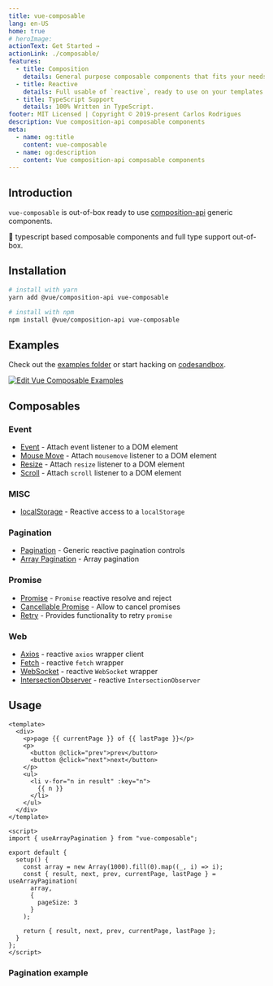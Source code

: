 ```yaml
---
title: vue-composable
lang: en-US
home: true
# heroImage:
actionText: Get Started →
actionLink: ./composable/
features:
  - title: Composition
    details: General purpose composable components that fits your needs.
  - title: Reactive
    details: Full usable of `reactive`, ready to use on your templates.
  - title: TypeScript Support
    details: 100% Written in TypeScript.
footer: MIT Licensed | Copyright © 2019-present Carlos Rodrigues
description: Vue composition-api composable components
meta:
  - name: og:title
    content: vue-composable
  - name: og:description
    content: Vue composition-api composable components
---
```


## Introduction

`vue-composable` is out-of-box ready to use [composition-api](https://github.com/vuejs/composition-api) generic components.

:100: typescript based composable components and full type support out-of-box.

## Installation

```bash
# install with yarn
yarn add @vue/composition-api vue-composable

# install with npm
npm install @vue/composition-api vue-composable
```

## Examples

Check out the [examples folder](examples) or start hacking on [codesandbox](https://codesandbox.io/s/vue-composable-examples-yuusf).

[![Edit Vue Composable Examples](https://codesandbox.io/static/img/play-codesandbox.svg)](https://codesandbox.io/s/vue-template-yuusf?fontsize=14)

## Composables

### Event

- [Event](composable/event/event) - Attach event listener to a DOM element
- [Mouse Move](composable/event/onMoveMove) - Attach `mousemove` listener to a DOM element
- [Resize](composable/event/onResize) - Attach `resize` listener to a DOM element
- [Scroll](composable/event/onScroll) - Attach `scroll` listener to a DOM element

### MISC

- [localStorage](composable/misc/localStorage) - Reactive access to a `localStorage`

### Pagination

- [Pagination](composable/pagination/pagination) - Generic reactive pagination controls
- [Array Pagination](composable/pagination/arrayPagination) - Array pagination

### Promise

- [Promise](composable/promise/promise) - `Promise` reactive resolve and reject
- [Cancellable Promise](composable/promise/cancellablePromise) - Allow to cancel promises
- [Retry](composable/promise/retry) - Provides functionality to retry `promise`

### Web

- [Axios](composable/web/axios) - reactive `axios` wrapper client
- [Fetch](composable/web/fetch) - reactive `fetch` wrapper
- [WebSocket](composable/web/webSocket) - reactive `WebSocket` wrapper
- [IntersectionObserver](composable/web/intersectionObserver) - reactive `IntersectionObserver`

## Usage

```vue
<template>
  <div>
    <p>page {{ currentPage }} of {{ lastPage }}</p>
    <p>
      <button @click="prev">prev</button>
      <button @click="next">next</button>
    </p>
    <ul>
      <li v-for="n in result" :key="n">
        {{ n }}
      </li>
    </ul>
  </div>
</template>

<script>
import { useArrayPagination } from "vue-composable";

export default {
  setup() {
    const array = new Array(1000).fill(0).map((_, i) => i);
    const { result, next, prev, currentPage, lastPage } = useArrayPagination(
      array,
      {
        pageSize: 3
      }
    );

    return { result, next, prev, currentPage, lastPage };
  }
};
</script>
```

### Pagination example

<array-pagination-example/>
